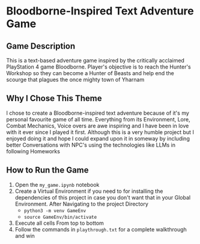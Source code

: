 # Bloodborne-Inspired Text Adventure Game

## Game Description

This is a text-based adventure game inspired by the critically acclaimed PlayStation 4 game Bloodborne. Player's objective is to reach the Hunter's Workshop so they can become a Hunter of Beasts and help end the scourge that plagues the once mighty town of Yharnam

## Why I Chose This Theme

I chose to create a Bloodborne-inspired text adventure because of it's my personal favourite game of all time. Everything from its Environment, Lore, Combat Mechanics, Voice overs are awe inspiring and I have been in love with it ever since I played it first. Although this is a very humble project but I enjoyed doing it and hope I could expand upon it in someway by including better Conversations with NPC's using the technologies like LLMs in following Homeworks

## How to Run the Game

1. Open the `my_game.ipynb` notebook
2. Create a Virtual Environment if you need to for installing the dependencies of this project in case you don't want that in your Global Environment. After Navigating to the project Directory
    - `python3 -m venv GameEnv`
    - `source GameEnv/bin/activate`
3. Execute all cells From top to bottom
4. Follow the commands in `playthrough.txt` for a complete walkthrough and win
